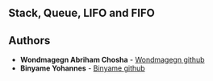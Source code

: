 ## Stack, Queue, LIFO and FIFO
## Authors
- **Wondmagegn Abriham Chosha** - [Wondmagegn github](https://github.com/wacoo)
- **Binyame Yohannes** - [Binyame github](https://github.com/BINYZMAN)
